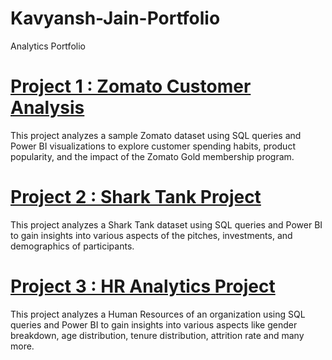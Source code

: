 # Kavyansh-Jain-Portfolio

Analytics Portfolio

# [Project 1 : Zomato Customer Analysis](https://github.com/Kavyansh-Jain/Kavyansh-Jain-Portfolio/tree/e0a4bbc9cb8ff2923349667e34eba378b42281c1/Project%201%20%3A%20Zomato%20Project)

This project analyzes a sample Zomato dataset using SQL queries and Power BI visualizations to explore customer spending habits, product popularity, and the impact of the Zomato Gold membership program.

# [Project 2 : Shark Tank Project](https://github.com/Kavyansh-Jain/Kavyansh-Jain-Portfolio/tree/0c34ae8c05f6e7e5bc392af2999d479ddf69d053/Project%202%20%3A%20Shark%20Tank%20Project)

This project analyzes a Shark Tank dataset using SQL queries and Power BI to gain insights into various aspects of the pitches, investments, and demographics of participants.

# [Project 3 : HR Analytics Project](https://github.com/Kavyansh-Jain/Kavyansh-Jain-Portfolio/tree/e0a4bbc9cb8ff2923349667e34eba378b42281c1/Project%203%20%3A%20HR%20Analytics)

This project analyzes a Human Resources of an organization using SQL queries and Power BI to gain insights into various aspects like gender breakdown, age distribution, tenure distribution, attrition rate and many more.
